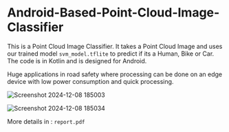 # Android-Based-Point-Cloud-Image-Classifier
This is a Point Cloud Image Classifier. It takes a Point Cloud Image and uses our trained model `svm_model.tflite` to predict if its a Human, Bike or Car. The code is in Kotlin and is designed for Android.

Huge applications in road safety where processing can be done on an edge device with low power consumption and quick processing.

![Screenshot 2024-12-08 185003](https://github.com/user-attachments/assets/f2708379-21a8-455b-9c7b-31416b1c3739)

![Screenshot 2024-12-08 185034](https://github.com/user-attachments/assets/dbdebe2f-14d2-4428-83a7-41b7743fec5c)

More details in : `report.pdf`